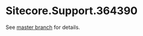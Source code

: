 # Sitecore.Support.364390

See [master branch](https://github.com/sitecoresupport/Sitecore.Support.364390) for details.